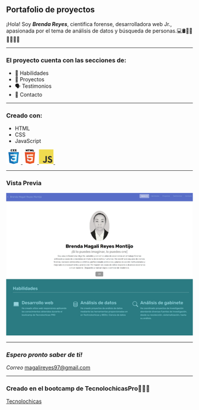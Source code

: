 ## Portafolio de proyectos

¡Hola! Soy ***Brenda Reyes***, cientifica forense, desarrolladora web Jr., apasionada por el tema de análisis de datos y búsqueda de personas.💻🛢🔎💖👩👨‍🦳👲

______________
### El proyecto cuenta con las secciones de: 
- 🦾 Habilidades 
- 📑 Proyectos 
- 🗣 Testimonios 
- 🔔 Contacto 
_______________________
### Creado con:
- HTML
- CSS
- JavaScript

<a href="https://www.w3schools.com/css/" target="_blank"> <img src="https://raw.githubusercontent.com/devicons/devicon/master/icons/css3/css3-original-wordmark.svg" alt="css3" width="40" height="40"/> </a>
    <a href="https://www.w3.org/html/" target="_blank"> <img src="https://raw.githubusercontent.com/devicons/devicon/master/icons/html5/html5-original-wordmark.svg" alt="html5" width="40" height="40"/> </a>
    <a href="https://developer.mozilla.org/en-US/docs/Web/JavaScript" target="_blank"> <img src="https://raw.githubusercontent.com/devicons/devicon/master/icons/javascript/javascript-original.svg" alt="javascript" width="40" height="40"/> </a>
    
________________________
### Vista Previa
![Proyecto](assets/capturaPortafolio1.jpg)
![Proyecto](assets/capturaPortafolio2.jpg)

__________________________
### ***Espero pronto saber de ti!***
*Correo*
[magalireyes97@gmail.com](mailto:magalireyes97@gmail.com)
__________________________
### Creado en el bootcamp de TecnolochicasPro💜🖤💜
[Tecnolochicas](https://tecnolochicas.mx/)
